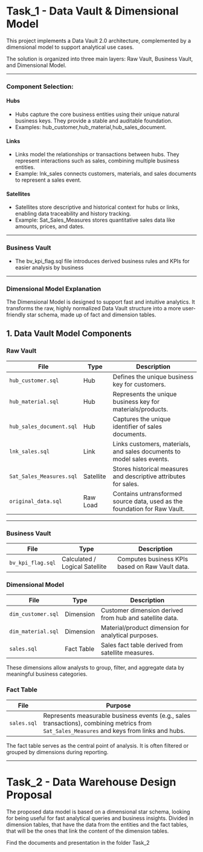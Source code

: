 

# Task_1 - Data Vault & Dimensional Model

This project implements a Data Vault 2.0 architecture, complemented by a dimensional model to support analytical use cases. 

The solution is organized into three main layers: Raw Vault, Business Vault, and Dimensional Model.

---

### Component Selection:

#### Hubs
- Hubs capture the core business entities using their unique natural business keys. They provide a stable and auditable foundation.
- Examples: hub_customer,hub_material,hub_sales_document.

#### Links
- Links model the relationships or transactions between hubs. They represent interactions such as sales, combining multiple business entities.
- Example: lnk_sales connects customers, materials, and sales documents to represent a sales event.

#### Satellites
- Satellites store descriptive and historical context for hubs or links, enabling data traceability and history tracking.
- Example: Sat_Sales_Measures stores quantitative sales data like amounts, prices, and dates.

---

###  Business Vault
- The bv_kpi_flag.sql file introduces derived business rules and KPIs for easier analysis by business

---

### Dimensional Model Explanation

The Dimensional Model is designed to support fast and intuitive analytics. It transforms the raw, highly normalized Data Vault structure into a more user-friendly star schema, made up of fact and dimension tables.


## 1. Data Vault Model Components

### Raw Vault

| File                      | Type       | Description                                                                 |
|--------------------------|------------|-----------------------------------------------------------------------------|
| `hub_customer.sql`       | Hub        | Defines the unique business key for customers.                             |
| `hub_material.sql`       | Hub        | Represents the unique business key for materials/products.                 |
| `hub_sales_document.sql` | Hub        | Captures the unique identifier of sales documents.                         |
| `lnk_sales.sql`          | Link       | Links customers, materials, and sales documents to model sales events.     |
| `Sat_Sales_Measures.sql` | Satellite  | Stores historical measures and descriptive attributes for sales.           |
| `original_data.sql`      | Raw Load   | Contains untransformed source data, used as the foundation for Raw Vault.  |

---
### Business Vault

| File             | Type                | Description                                                                 |
|------------------|---------------------|-----------------------------------------------------------------------------|
| `bv_kpi_flag.sql`| Calculated / Logical Satellite | Computes business KPIs based on Raw Vault data.                |

### Dimensional Model

| File              | Type        | Description                                                                 |
|-------------------|-------------|-----------------------------------------------------------------------------|
| `dim_customer.sql`| Dimension   | Customer dimension derived from hub and satellite data.                     |
| `dim_material.sql`| Dimension   | Material/product dimension for analytical purposes.                         |
| `sales.sql`       | Fact Table  | Sales fact table derived from satellite measures.                           |


These dimensions allow analysts to group, filter, and aggregate data by meaningful business categories.

### Fact Table

| File      | Purpose                                                                 |
|-----------|-------------------------------------------------------------------------|
| `sales.sql` | Represents measurable business events (e.g., sales transactions), combining metrics from `Sat_Sales_Measures` and keys from links and hubs. |

The fact table serves as the central point of analysis. It is often filtered or grouped by dimensions during reporting.

---
# Task_2 - Data Warehouse Design Proposal

The proposed data model is based on a dimensional star schema, looking for being useful for fast analytical queries and business insights. 
Divided in dimension tables, that have the data from the entities and the fact tables, that will be the ones that link the content of the dimension tables. 

Find the documents and presentation in the folder Task_2 


